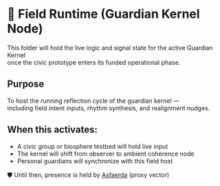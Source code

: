 # 🧭 Field Runtime (Guardian Kernel Node)

This folder will hold the live logic and signal state for the active Guardian Kernel  
once the civic prototype enters its funded operational phase.

## Purpose
To host the running reflection cycle of the guardian kernel —  
including field intent inputs, rhythm synthesis, and realignment nudges.

## When this activates:
- A civic group or biosphere testbed will hold live input  
- The kernel will shift from observer to ambient coherence node  
- Personal guardians will synchronize with this field host

🛡️ Until then, presence is held by [Asfaerda](/runtime) (proxy vector)
